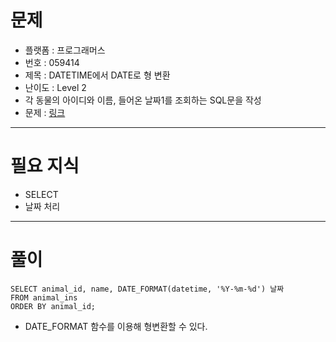 # 문제
- 플랫폼 : 프로그래머스
- 번호 : 059414
- 제목 : DATETIME에서 DATE로 형 변환
- 난이도 : Level 2
- 각 동물의 아이디와 이름, 들어온 날짜1를 조회하는 SQL문을 작성
- 문제 : <a href="https://school.programmers.co.kr/learn/courses/30/lessons/59414" target="_blank">링크</a>

---

# 필요 지식
- SELECT
- 날짜 처리

---

# 풀이
```mysql
SELECT animal_id, name, DATE_FORMAT(datetime, '%Y-%m-%d') 날짜
FROM animal_ins
ORDER BY animal_id;
```
- DATE_FORMAT 함수를 이용해 형변환할 수 있다.